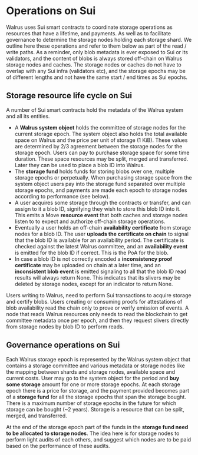 # Operations on Sui

Walrus uses Sui smart contracts to coordinate storage operations as resources that have a lifetime,
and payments. As well as to facilitate governance to determine the storage nodes holding each
storage shard. We outline here these operations and refer to them below as part of the read / write
paths. As a reminder, only blob metadata is ever exposed to Sui or its validators, and the content
of blobs is always stored off-chain on Walrus storage nodes and caches. The storage nodes or caches
do not have to overlap with any Sui infra (validators etc), and the storage epochs may be of
different lengths and not have the same start / end times as Sui epochs.

## Storage resource life cycle on Sui

A number of Sui smart contracts hold the metadata of the Walrus system and all its entities.

- A **Walrus system object** holds the committee of storage nodes for the current storage epoch. The
  system object also holds the total available space on Walrus and the price per unit of storage (1
  KiB). These values are determined by 2/3 agreement between the storage nodes for the storage
  epoch. Users can pay to purchase storage space for some time duration. These space resources may
  be split, merged and transferred. Later they can be used to place a blob ID into Walrus.
- The **storage fund** holds funds for storing blobs over one, multiple storage epochs or
  perpetually. When purchasing storage space from the system object users pay into the storage fund
  separated over multiple storage epochs, and payments are made each epoch to storage nodes
  according to performance (see below).
- A user acquires some storage through the contracts or transfer, and can assign to it a blob ID,
  signifying they wish to store this blob ID into it. This emits a Move **resource event** that
  both caches and storage nodes listen to to expect and authorize off-chain storage operations.
- Eventually a user holds an off-chain **availability certificate** from storage nodes for a blob
  ID. The user **uploads the certificate on chain** to signal that the blob ID is available for an
  availability period. The certificate is checked against the latest Walrus committee,
  and an **availability event** is emitted for the blob ID if correct. This is the PoA for the
  blob.
- In case a blob ID is not correctly encoded a **inconsistency proof certificate** may be uploaded
  on chain at a later time, and an **inconsistent blob event** is emitted signaling to all that the
  blob ID read results will always return None. This indicates that its slivers may be deleted by
  storage nodes, except for an indicator to return None.

Users writing to Walrus, need to perform Sui transactions to acquire storage and certify blobs.
Users creating or consuming proofs for attestations of blob availability read the chain
only to prove or verify emission of events. A node that reads Walrus resources only needs to read
the blockchain to get committee metadata once per epoch, and then they request slivers directly
from storage nodes by blob ID to perform reads.

## Governance operations on Sui

Each Walrus storage epoch is represented by the Walrus system object that contains a storage
committee and various metadata or storage nodes like the mapping between shards and storage nodes,
available space and current costs. User may go to the system object for the period and **buy some
storage** amount for one or more storage epochs. At each storage epoch there is a price for storage,
and the payment provided becomes part of a **storage fund** for all the storage epochs that span
the storage bought. There is a maximum number of storage epochs in the future for which storage can
be bought (~2 years). Storage is a resource that can be split, merged, and transferred.

At the end of the storage epoch part of the funds in the **storage fund need to be allocated to
storage nodes**. The idea here is for storage nodes to perform light audits of each others,
and suggest which nodes are to be paid based on the performance of these audits.
